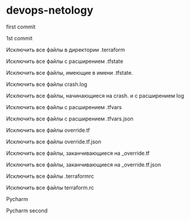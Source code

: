 # devops-netology

first commit

1st commit

Исключить все файлы в директории .terraform

Исключить все файлы с расширением .tfstate

Исключить все файлы, имеющие в имени .tfstate.

Исключить все файлы crash.log

Исключить все файлы, начинающиеся на crash. и с расширением log

Исключить все файлы с расширением .tfvars

Исключить все файлы с расширением .tfvars.json

Исключить все файлы override.tf

Исключить все файлы override.tf.json

Исключить все файлы, заканчивающиеся на _override.tf

Исключить все файлы, заканчивающиеся на _override.tf.json

Исключить все файлы .terraformrc

Исключить все файлы terraform.rc

Pycharm

Pycharm second
